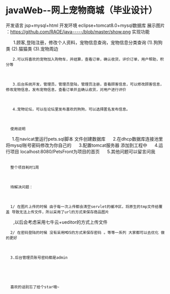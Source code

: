 # javaWeb--网上宠物商城（毕业设计）
开发语言 jsp+mysql+html
开发环境 eclipse+tomcat8.0+mysql数据库
展示图片 ：https://github.com/RAOE/java-----/blob/master/show.png
实现功能

       1.顾客,登陆注册，修改个人资料，宠物信息查询，宠物信息分类查询
       (1).狗狗类 (2).猫猫类 (3).宠物周边
       
     
     
       2.可以将喜欢的宠物加入购物车，并结算，查看订单，确认收货，评价订单，用户帮助，积分等
       
       
       
       3.后台系统开发，管理员，管理员登陆，管理员注册，查看顾客信息，可以修改顾客信息，修改宠物信息，发布宠物信息，查看订单并且确认收货，对用户进行评价
       
       
       
       4.宠物论坛，可以在论坛里发布喜欢的狗狗，可以选择匿名发布信息。
       
      
      
      使用说明
      1.在navicat里运行pets.sql脚本 文件创建数据库
      2.在dhcp数据库连接池里将mysql账号密码修改为你自己的
      3.配置tomcat服务器 添加到工程中
      4.运行项目 localhost:8080/PetsFront为项目的首页
      5.其他问题可以留言问我
            
      
      
      整个项目耗时1周
      
      
      
      待解决问题：
       
      
      
      1/ 在图片上传的时候 由于每一次上传都会清空servlet的缓冲区，将原生的tmp文件给覆盖 导致无法上传文件，所以采用了url的方式来保存商品图片
       ,以后会考虑采用七牛云+ueditor的方式上传文件
       
      
      
      2/ 在密码登陆的时候 没有采用MD5的方式来保存密码 。等等一系列 大家都可以去优化 做的更好
       
      
      
      3.后台管理员账号密码都是admin
      

       
      
      
      喜欢的话别忘了给个star哦~

